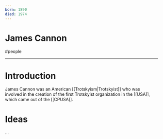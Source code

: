 ```yaml
---
born: 1890
died: 1974
---
```

# James Cannon
#people 

---
# Introduction 
James Cannon was an American [[Trotskyism|Trotskyist]] who was involved in the creation of the first Trotskyist organization in the [[USA]], which came out of the [[CPUSA]]. 

# Ideas
...